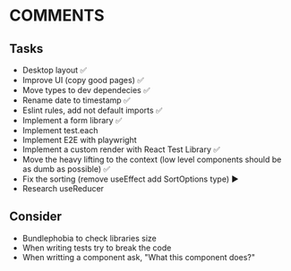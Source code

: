 # COMMENTS

## Tasks

- Desktop layout :white_check_mark:
- Improve UI (copy good pages) :white_check_mark:
- Move types to dev dependecies :white_check_mark:
- Rename date to timestamp :white_check_mark:
- Eslint rules, add not default imports :white_check_mark:
- Implement a form library :white_check_mark:
- Implement test.each
- Implement E2E with playwright
- Implement a custom render with React Test Library :white_check_mark:
- Move the heavy lifting to the context (low level components should be as dumb as possible) :white_check_mark:
- Fix the sorting (remove useEffect add SortOptions type) ▶️
- Research useReducer

## Consider

- Bundlephobia to check libraries size
- When writing tests try to break the code
- When writting a component ask, "What this component does?"
